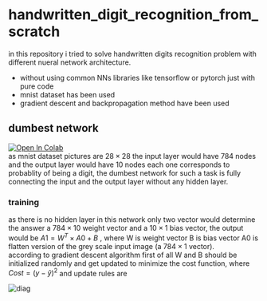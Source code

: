 # handwritten_digit_recognition_from_scratch
in this repository i tried to solve handwritten digits recognition problem with different nueral network architecture.

- without using common NNs libraries like tensorflow or pytorch just with pure code
- mnist dataset has been used
- gradient descent and backpropagation method have been used

## dumbest network
[![Open In Colab](https://colab.research.google.com/assets/colab-badge.svg)](https://colab.research.google.com/github/Mehrdadghassabi/Gracc/blob/master/Gracc.ipynb) <br />
as mnist dataset pictures are $`28 \times 28`$ the input layer would have 784 nodes and the output layer would have 10 nodes each one corresponds to probablity of being a digit,
the dumbest network for such a task is fully connecting the input and the output layer without any hidden layer.<br />
### training
as there is no hidden layer in this network only two vector would determine the answer a $`784 \times 10`$ weight vector and a $`10 \times 1`$ bias vector,
the output would be $`A1 = W^T \times A0 + B`$ , 
where W is weight vector B is bias vector A0 is flatten version of the grey scale input image (a $`784 \times 1`$ vector). <br />
according to gradient descent algorithm first of all W and B should be initialized randomly and get updated to minimize the cost function,
where $`Cost = (y - \hat{y})^2`$ and update rules are


![diag](https://github.com/Mehrdadghassabi/handwritten_digit_recognition_from_scratch/assets/53050138/fb1743a7-9bf5-49c9-b61e-896486f696b2)
